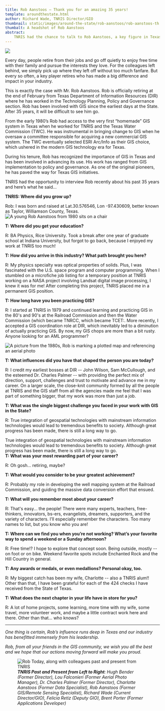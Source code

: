 ```yaml
---
title: Rob Aanstoos – Thank you for an amazing 35 years!
template: aroundthestate.html
author: Richard Wade, TNRIS Director/GIO
thumbnail: static/images/around-the-state/rob-aanstoos/rob-aanstoos-th.jpg
thumbalt: A headshot of Rob Aanstoos
abstract:
    TNRIS had the chance to talk to Rob Aanstoos, a key figure in Texas GIS, on the eve of his retirement from 35 years of service to the state.
---
```

<img class="pull-left" src="{{m.link('static/images/around-the-state/rob-aanstoos/rob-aanstoos-th.jpg')}}">
<p class="lead">Every day, people retire from their jobs and go off quietly to enjoy free time with their family and pursue the interests they love. For the colleagues left behind, we simply pick up where they left off without too much fanfare. But every so often, a key player retires who has made a big difference and impact in your industry.</p>

This is exactly the case with Mr. Rob Aanstoos. Rob is officially retiring at the end of February from Texas Department of Information Resources (DIR) where he has worked in the Technology Planning, Policy and Governance section. Rob has been involved with GIS since the earliest days at the State.  After 35 years, it will be difficult to see him go.  

From the early 1980’s Rob had access to the very first “homemade” GIS system in Texas when he worked for TNRIS and the Texas Water Commission (TWC). He was instrumental in bringing change to GIS when he oversaw a committee responsible for acquiring a new commercial GIS system. The TWC eventually selected ESRI Arc/Info as their GIS choice, which ushered in the modern GIS technology era for Texas.  

During his tenure, Rob has recognized the importance of GIS in Texas and has been involved in advancing its use.  His work has ranged from GIS implementation to policy and governance. As one of the original pioneers, he has paved the way for Texas GIS initiatives.  

TNRIS had the opportunity to interview Rob recently about his past 35 years and here’s what he said…

**TNRIS: Where did you grow up?**

Rob: I was born and raised at Lat.30.576546, Lon -97.430609, better known as Taylor, Williamson County, Texas.
<img alt="A young Rob Aanstoos from 1980 sits on a chair" class="img-responsive" src="{{m.link('static/images/around-the-state/rob-aanstoos/1980_prints_023.jpg')}}">

**T: Where did you get your education?**

R: BA Physics, Rice University. Took a break after one year of graduate school at Indiana University, but forgot to go back, because I enjoyed my work at TNRIS too much!

**T: How did you arrive in this industry? What path brought you here?**

R: My physics specialty was optical properties of solids. Plus, I was fascinated with the U.S. space program and computer programming. When I stumbled on a microfiche job listing for a temporary position at TNRIS working on a NASA project involving Landsat digital image processing, I knew it was for me! After completing this project, TNRIS placed me in a permanent GIS position.

**T: How long have you been practicing GIS?**

R: I started at TNRIS in 1979 and continued learning and practicing GIS in the 80's and 90's at the Railroad Commission and then the Water Commission (which became TNRCC, which became TCET:. More recently, I accepted a GIS coordination role at DIR, which inevitably led to a diminution of actually practicing GIS. By now, my GIS chops are more than a bit rusty. Anyone looking for an AML programmer?

<img class="img-responsive" alt="A picture from the 1980s, Rob is marking a plotted map and referencing an aerial photo" src="{{m.link('static/images/around-the-state/rob-aanstoos/rob_2.jpg')}}">

**T: What influences did you have that shaped the person you are today?**

R: I credit my earliest bosses at DIR -- John Wilson, Sam McCullough, and the esteemed Dr. Charles Palmer -- with providing the perfect mix of direction, support, challenges and trust to motivate and advance me in my career. On a larger scale, the close-knit community formed by all the people at TNRIS and the GIS staff from all the agencies made me feel that I was part of something bigger, that my work was more than just a job.

**T: What was the single biggest challenge you faced in your work with GIS in the State?**

R: True integration of geospatial technologies with mainstream information technologies would lead to tremendous benefits to society. Although great progress has been made, there is still a long way to go.

<p><div class="pull-quote right" title="A pulled quote, out of order with text flow">True integration of geospatial technologies with mainstream information technologies would lead to tremendous benefits to society. Although great progress has been made, there is still a long way to go.</div><strong>T: What was your most rewarding part of your career?</strong></p>

R: Oh gosh... retiring, maybe?

**T: What would you consider to be your greatest achievement?**

R: Probably my role in developing the well mapping system at the Railroad Commission, and guiding the massive data conversion effort that ensued.

**T: What will you remember most about your career?**  

R: That's easy... the people! There were many experts, teachers, free-thinkers, innovators, bs-ers, evangelists, dreamers, supporters, and the variety of characters. I’ll especially remember the characters. Too many names to list, but you know who you are!

**T: Where can we find you when you’re not working? What’s your favorite way to spend a weekend or a Sunday afternoon?**

R: Free time!? I hope to explore that concept soon. Being outside, mostly -- on foot or on bike. Weekend favorite spots include Enchanted Rock and the Hill Country in general.

**T: Any awards or medals, or even medallions? Personal okay, too.**

R: My biggest catch has been my wife, Charlotte -- also a TNRIS alum!! Other than that, I have been grateful for each of the 424 checks I have received from the State of Texas.

**T: What does the next chapter in your life have in store for you?**

R: A lot of home projects, some learning, more time with my wife, some travel, more volunteer work, and maybe a little contract work here and there. Other than that... who knows?

* * *

*One thing is certain, Rob’s influence runs deep in Texas and our industry has benefitted immensely from his leadership.*

*Rob, from all your friends in the GIS community, we wish you all the best and we hope that our actions moving forward will make you proud.*

<figure>
<img class="img-responsive" alt="Rob Today, along with colleagues past and present from TNRIS" src="{{m.link('static/images/around-the-state/rob-aanstoos/tnris_rob.jpg')}}">
<figcaption><em><strong>TNRIS Past and Present from Left to Right</strong>: Hugh Bender (Former Director), Lou Falconieri (Former Aerial Photo Manager), Dr. Charles Palmer (Former Director), Charlotte Aanstoos (Former Data Specialist), Rob Aanstoos (Former GIS/Remote Sensing Specialist), Richard Wade (Current Director/GIO), Felicia Retiz (Deputy GIO), Brent Porter (Former Applications Developer)</em></figcaption>
</figure>
